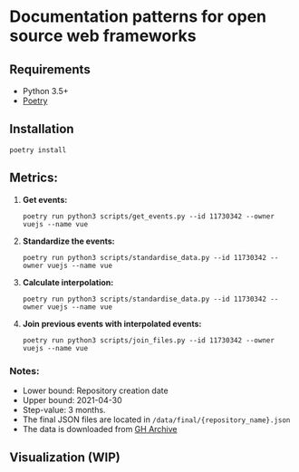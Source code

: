 # Documentation patterns for open source web frameworks

## Requirements

* Python 3.5+
* <a href="https://python-poetry.org/docs/">Poetry</a>

## Installation

```shell
poetry install
```
## Metrics:
1. **Get events:**

   ```shell
   poetry run python3 scripts/get_events.py --id 11730342 --owner vuejs --name vue
   ```

2. **Standardize the events:**

    ```shell
    poetry run python3 scripts/standardise_data.py --id 11730342 --owner vuejs --name vue
    ```
    
3. **Calculate interpolation:**

    ```shell
    poetry run python3 scripts/standardise_data.py --id 11730342 --owner vuejs --name vue
    ```

 4. **Join previous events with interpolated events:**

    ```shell
    poetry run python3 scripts/join_files.py --id 11730342 --owner vuejs --name vue
    ```

### Notes:
* Lower bound: Repository creation date
* Upper bound: 2021-04-30
* Step-value: 3 months.
* The final JSON files are located in ```/data/final/{repository_name}.json```
* The data is downloaded from <a href="https://www.gharchive.org/">GH Archive</a>

## Visualization (WIP)